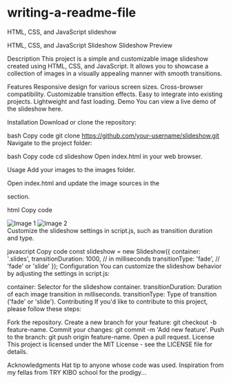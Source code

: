 # writing-a-readme-file
HTML, CSS, and JavaScript slideshow

HTML, CSS, and JavaScript Slideshow
Slideshow Preview

Description
This project is a simple and customizable image slideshow created using HTML, CSS, and JavaScript.
It allows you to showcase a collection of images in a visually appealing manner with smooth transitions.

Features
Responsive design for various screen sizes.
Cross-browser compatibility.
Customizable transition effects.
Easy to integrate into existing projects.
Lightweight and fast loading.
Demo
You can view a live demo of the slideshow here.

Installation
Download or clone the repository:

bash
Copy code
git clone https://github.com/your-username/slideshow.git
Navigate to the project folder:

bash
Copy code
cd slideshow
Open index.html in your web browser.

Usage
Add your images to the images folder.

Open index.html and update the image sources in the <div class="slides"> section.

html
Copy code
<div class="slides">
  <img src="images/image1.jpg" alt="Image 1">
  <img src="images/image2.jpg" alt="Image 2">
  <!-- Add more images as needed -->
</div>
Customize the slideshow settings in script.js, such as transition duration and type.

javascript
Copy code
const slideshow = new Slideshow({
  container: '.slides',
  transitionDuration: 1000, // in milliseconds
  transitionType: 'fade', // 'fade' or 'slide'
});
Configuration
You can customize the slideshow behavior by adjusting the settings in script.js:

container: Selector for the slideshow container.
transitionDuration: Duration of each image transition in milliseconds.
transitionType: Type of transition ('fade' or 'slide').
Contributing
If you'd like to contribute to this project, please follow these steps:

Fork the repository.
Create a new branch for your feature: git checkout -b feature-name.
Commit your changes: git commit -m 'Add new feature'.
Push to the branch: git push origin feature-name.
Open a pull request.
License
This project is licensed under the MIT License - see the LICENSE file for details.

Acknowledgments
Hat tip to anyone whose code was used.
Inspiration from my fellas from TRY KIBO school for the prodigy...
